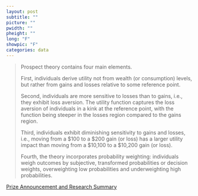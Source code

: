 ```yaml
---
layout: post
subtitle: ""
picture: ""
pwidth: ""
pheight: ""
long: "F"
showpic: "F"
categories: data
---
```


> Prospect theory contains four main elements. 
>
> First, individuals derive utility not from
> wealth (or consumption) levels, but rather from gains and losses relative to some
> reference point.
>
> Second, individuals are more sensitive to losses than to gains, i.e., they
> exhibit loss aversion. The utility function captures the loss aversion of individuals in a
> kink at the reference point, with the function being steeper in the losses region
> compared to the gains region. 
>
> Third, individuals exhibit diminishing sensitivity to gains
> and losses, i.e., moving from a $100 to a $200 gain (or loss) has a larger utility impact
> than moving from a $10,100 to a $10,200 gain (or loss). 
>
> Fourth, the theory incorporates
> probability weighting: individuals weigh outcomes by subjective, transformed
> probabilities or decision weights, overweighting low probabilities and underweighting
> high probabilities.

[Prize Announcement and Research Summary](https://www.nobelprize.org/nobel_prizes/economic-sciences/laureates/2017/advanced-economicsciences2017.pdf)

